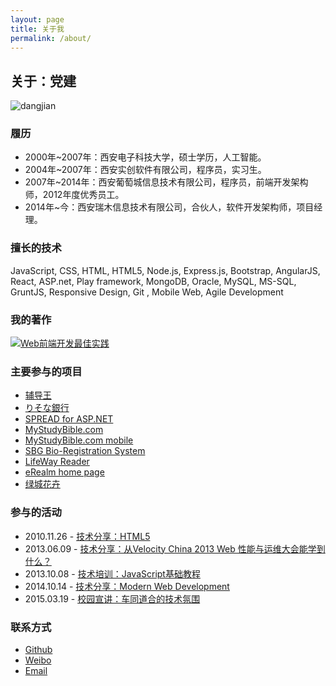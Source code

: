 ```yaml
---
layout: page
title: 关于我
permalink: /about/
---
```


## 关于：党建

<img src="http://i.imgur.com/mnwusO1.jpg?1" alt="dangjian" style="max-width: 300px;" />

### 履历

* 2000年~2007年：西安电子科技大学，硕士学历，人工智能。
* 2004年~2007年：西安实创软件有限公司，程序员，实习生。
* 2007年~2014年：西安葡萄城信息技术有限公司，程序员，前端开发架构师，2012年度优秀员工。
* 2014年~今：西安瑞木信息技术有限公司，合伙人，软件开发架构师，项目经理。

### 擅长的技术

JavaScript, CSS, HTML, HTML5, Node.js, Express.js, Bootstrap, AngularJS, React, ASP.net, Play framework, MongoDB, Oracle, MySQL, MS-SQL, GruntJS, Responsive Design, Git
, Mobile Web, Agile Development

### 我的著作

[![Web前端开发最佳实践](http://images.china-pub.com/ebook3770001-3775000/3770903/zcover.jpg)](http://product.china-pub.com/3770903)

### 主要参与的项目

* [辅导王](http://www.52fdw.com/)
* [りそな銀行](http://www.resona-gr.co.jp/resonabank/)
* [SPREAD for ASP.NET](http://www.componentone.com/SuperProducts/SpreadWeb/)
* [MyStudyBible.com](https://www.mystudybible.com/)
* [MyStudyBible.com mobile](https://www.mystudybible.com/mobile)
* [SBG Bio-Registration System](http://www.sbg-fwcms.com/)
* [LifeWay Reader](https://reader.lifeway.com/)
* [eRealm home page](http://www.erealm.cn)
* [绿城花卉](http://shop.sxlvcheng.com)

### 参与的活动

* 2010.11.26 - [技术分享：HTML5](http://www.slideshare.net/hunterdang/html5-48176079)
* 2013.06.09 - [技术分享：从Velocity China 2013 Web 性能与运维大会能学到什么？](http://www.dang-jian.com/velocity/2013/06/09/velocity-china-2013.html)
* 2013.10.08 - [技术培训：JavaScript基础教程](http://www.dang-jian.com/labs/#/javascriptclass)
* 2014.10.14 - [技术分享：Modern Web Development](http://www.slideshare.net/hunterdang/first-class-39175981)
* 2015.03.19 - [校园宣讲：车同道合的技术氛围](www.dang-jian.com/labs/ctdh-presentation)

### 联系方式

* [Github](http://www.github.com/dangjian)
* [Weibo](http://www.weibo.com/dangjian)
* [Email](mailto:hunterdang@gmail.com)



